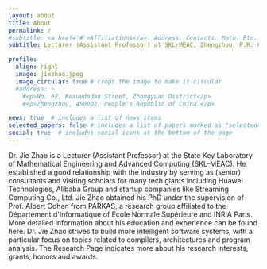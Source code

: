 ```yaml
---
layout: about
title: About
permalink: /
#subtitle: <a href='#'>Affiliations</a>. Address. Contacts. Moto. Etc.
subtitle: Lecturer (Assistant Professor) at SKL-MEAC, Zhengzhou, P.R. China.

profile:
  align: right
  image: jiezhao.jpeg
  image_circular: true # crops the image to make it circular
  #address: >
    #<p>No. 62, Kexuedadao Street, Zhongyuan District</p>
    #<p>Zhengzhou, 450002, People's Republic of China.</p>

news: true  # includes a list of news items
selected_papers: false # includes a list of papers marked as "selected={true}"
social: true  # includes social icons at the bottom of the page
---
```


Dr. Jie Zhao is a Lecturer (Assistant Professor) at the State Key Laboratory of Mathematical Engineering and Advanced Computing (SKL-MEAC). He established a good relationship with the industry by serving as (senior) consultants and visiting scholars for many tech giants including <a href="https://www.huawei.com/en/" style="text-decoration: none">Huawei Technologies</a>, <a href="https://www.alibaba.com/" style="text-decoration: none">Alibaba Group</a> and startup companies like <a href="https://www.streamcomputing.com/" style="text-decoration: none">Streaming Computing Co., Ltd.</a> Jie Zhao obtained his PhD under the supervision of <a href="https://who.rocq.inria.fr/Albert.Cohen/" style="text-decoration: none">Prof. Albert Cohen</a> from <a href="http://parkas.di.ens.fr/index.html" style="text-decoration: none">PARKAS</a>, a research group affiliated to the <a href="http://www.di.ens.fr" style="text-decoration: none">Département d'Informatique</a> of <a href="http://www.ens.fr" style="text-decoration: none">École Normale Supérieure</a> and <a href="https://www.inria.fr/en/centre/paris" style="text-decoration: none">INRIA Paris</a>. More detailed information about his education and experience can be found <a href="/education-and-experience/" style="text-decoration: none">here</a>. Dr. Jie Zhao strives to build more intelligent software systems, with a particular focus on topics related to compilers, architectures and program analysis. The <a href="/research/" style="text-decoration: none">Research Page</a> indicates more about his research interests, grants, honors and awards.